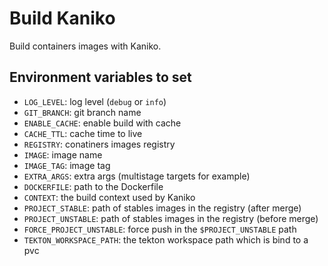
# Build Kaniko

Build containers images with Kaniko.

## Environment variables to set

* `LOG_LEVEL`: log level (`debug` or `info`)
* `GIT_BRANCH`: git branch name
* `ENABLE_CACHE`: enable build with cache
* `CACHE_TTL`: cache time to live
* `REGISTRY`: conatiners images registry
* `IMAGE`: image name
* `IMAGE_TAG`: image tag
* `EXTRA_ARGS`: extra args (multistage targets for example)
* `DOCKERFILE`: path to the Dockerfile
* `CONTEXT`: the build context used by Kaniko
* `PROJECT_STABLE`: path of stables images in the registry (after merge)
* `PROJECT_UNSTABLE`: path of stables images in the registry (before merge)
* `FORCE_PROJECT_UNSTABLE`: force push in the `$PROJECT_UNSTABLE` path
* `TEKTON_WORKSPACE_PATH`: the tekton workspace path which is bind to a pvc
